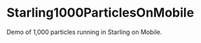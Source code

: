 Starling1000ParticlesOnMobile
=============================

Demo of 1,000 particles running in Starling on Mobile. 